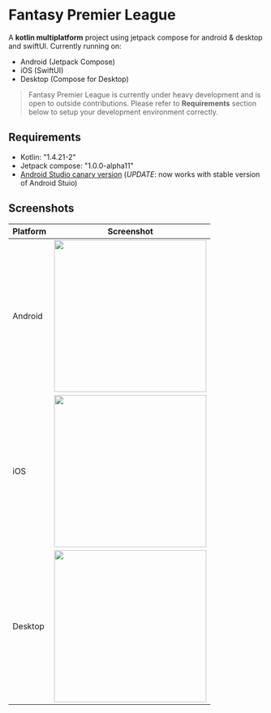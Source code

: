# Fantasy Premier League

A **kotlin multiplatform** project using jetpack compose for android & desktop and swiftUI. Currently running on:
* Android (Jetpack Compose)
* iOS (SwiftUI)
* Desktop (Compose for Desktop)

> Fantasy Premier League is currently under heavy development and is open to outside contributions. Please refer to **Requirements** section below to setup your development environment correctly.

## Requirements
* Kotlin: "1.4.21-2"
* Jetpack compose: "1.0.0-alpha11"
* [Android Studio canary version](https://developer.android.com/studio/preview) (*UPDATE*: now works with stable version of Android Stuio)

## Screenshots
|Platform|Screenshot|
|---|---|
|Android|<img src="/art/screenshot1.png?raw=true" width=300/>|
|iOS|<img src="/art/screenshot2.png?raw=true" width=300/>|
|Desktop|<img src="/art/screenshot3.png?raw=true" width=300/>|
